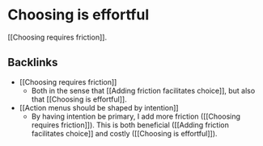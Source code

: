 # Choosing is effortful
[[Choosing requires friction]].

## Backlinks
* [[Choosing requires friction]]
	* Both in the sense that [[Adding friction facilitates choice]], but also that [[Choosing is effortful]].
* [[Action menus should be shaped by intention]]
	* By having intention be primary, I add more friction ([[Choosing requires friction]]). This is both beneficial ([[Adding friction facilitates choice]] and costly ([[Choosing is effortful]]).

<!-- {BearID:53C481E2-0945-45B9-ABB1-9670FE923EC4-5248-000007CDB02D682B} -->
